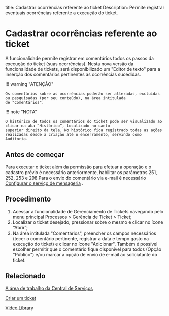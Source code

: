 title: Cadastrar ocorrências referente ao ticket
Description: Permite registrar eventuais ocorrências referente a execução do ticket.

# Cadastrar ocorrências referente ao ticket

A funcionalidade permite registrar em comentários todos os passos da execução do ticket (suas ocorrências). Nesta nova versão da funcionalidade de tickets, será disponibilizado um "Editor de texto" para a inserção dos comentários pertinentes as ocorrências sucedidas.

!!! warning "ATENÇÃO"

    Os comentários sobre as ocorrências poderão ser alteradas, excluídas ou pesquisadas (por seu conteúdo), na área intitulada 
    de "Comentários". 
    
!!! note "NOTA"

    O histórico de todos os comentários do ticket pode ser visualizado ao clicar na aba “Histórico”, localizado no canto 
    superior direito da tela. No histórico fica registrado todas as ações realizadas desde a criação até o encerramento, servindo como Auditoria. 

## Antes de começar

Para executar o ticket além da permissão para efetuar a operação e o cadastro prévio é necessário anteriormente, habilitar os 
parâmetros 251, 252, 253 e 298.Para o envio do comentário via e-mail é necessário [Configurar o serviço de mensageria][1] .

## Procedimento

1. Acessar a funcionalidade de Gerenciamento de Tickets navegando pelo menu principal Processos > Gerência de Ticket > Ticket;
2. Localizar o ticket desejado, pressionar sobre o mesmo e clicar no ícone “Abrir”;
3. Na área intitulada "Comentários", preencher os campos necessários (tecer o comentário pertinente, registrar a data e tempo gasto na execução do ticket) e clicar no ícone "Adicionar". Também é possível escolher permitir que o comentário fique disponivel para todos (Opção "Público") e/ou marcar a opção de envio de e-mail ao soliciatante do ticket. 

## Relacionado


[A área de trabalho da Central de Serviços](/pt-br/citsmart-platform-9/processes/tickets/use/desktop-of-service-desk.html)

[Criar um ticket](/pt-br/citsmart-platform-9/processes/tickets/use/create-ticket.html)

<i class='fa fa-youtube-play  fa-2x' style='color:#97ce17;vertical-align: middle;'> </i> [Video Library](https://www.youtube.com/playlist?list=PLB5qK2uzf2ROn4Xs6UdH84Ujzta2iJ6Ei)


[1]:/pt-br/citsmart-platform-9/additional-features/communication-and-notification/notification/configuration/enable-messaging-within-citsmart.html

<!-- !!! tip "About"

    <b>Product/Version:</b> CITSmart | 9.00 &nbsp;&nbsp;
    <b>Updated:</b>09/06/2021 - Larissa Lourenço

